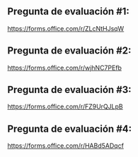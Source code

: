 ## Pregunta de evaluación #1: 
https://forms.office.com/r/ZLcNtHJsqW

## Pregunta de evaluación #2: 
https://forms.office.com/r/wjhNC7PEfb

## Pregunta de evaluación #3: 
https://forms.office.com/r/FZ9UrQJLpB

## Pregunta de evaluación #4:
https://forms.office.com/r/HABd5ADqcf
